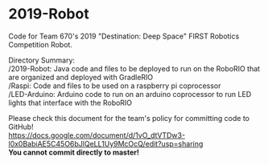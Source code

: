 # 2019-Robot
Code for Team 670's 2019 "Destination: Deep Space" FIRST Robotics Competition Robot.

Directory Summary:<br/>
/2019-Robot: Java code and files to be deployed to run on the RoboRIO that are organized and deployed with GradleRIO<br/>
/Raspi: Code and files to be used on a raspberry pi coprocessor<br/>
/LED-Arduino: Arduino code to run on an arduino coprocessor to run LED lights that interface with the RoboRIO<br/>

Please check this document for the team's policy for committing code to GitHub!<br/>
https://docs.google.com/document/d/1vO_dtVTDw3-l0x0BabiAE5C45O6bJlQeLL1Uy9McOcQ/edit?usp=sharing <br/>
**You cannot commit directly to master!**<br/>
